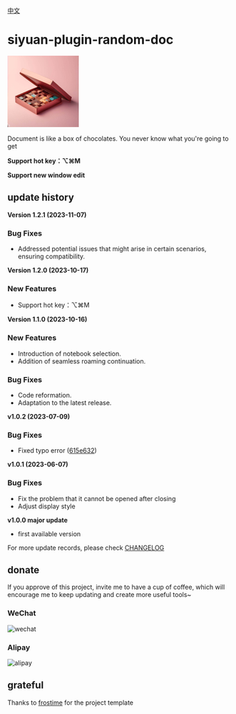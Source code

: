 [中文](README_zh_CN.md)

# siyuan-plugin-random-doc

<img src="./icon.png" width="160" height="160" alt="icon">

Document is like a box of chocolates. You never know what you're going to get

**Support hot key：⌥⌘M**

**Support new window edit**

## update history

**Version 1.2.1 (2023-11-07)**

### Bug Fixes

* Addressed potential issues that might arise in certain scenarios, ensuring compatibility.

**Version 1.2.0 (2023-10-17)**

### New Features

* Support hot key：⌥⌘M

**Version 1.1.0 (2023-10-16)**

### New Features

* Introduction of notebook selection.
* Addition of seamless roaming continuation.

### Bug Fixes

* Code reformation.
* Adaptation to the latest release.

**v1.0.2 (2023-07-09)**
### Bug Fixes
- Fixed typo error ([615e632](https://github.com/terwer/siyuan-plugin-random-doc/commit/615e63281f167e3c861b8e8f5196d1ddd591d739))

**v1.0.1 (2023-06-07)**
### Bug Fixes
- Fix the problem that it cannot be opened after closing
- Adjust display style

**v1.0.0 major update**

- first available version

For more update records, please check [CHANGELOG](https://github.com/terwer/siyuan-plugin-random-doc/blob/main/CHANGELOG.md)

## donate

If you approve of this project, invite me to have a cup of coffee, which will encourage me to keep updating and create more useful tools~

### WeChat

<div>
<img src="https://static-rs-terwer.oss-cn-beijing.aliyuncs.com/donate/wechat.jpg" alt="wechat" style="width:280px;height:375px;" />
</div>

### Alipay

<div>
<img src="https://static-rs-terwer.oss-cn-beijing.aliyuncs.com/donate/alipay.jpg" alt="alipay" style="width:280px;height:375px;" />
</div>

## grateful

Thanks to [frostime](https://github.com/siyuan-note/plugin-sample-vite-svelte) for the project template